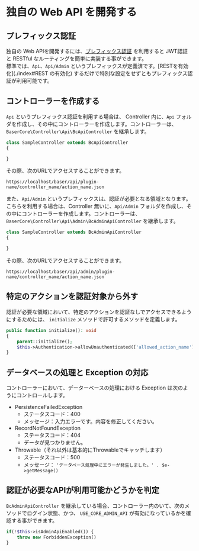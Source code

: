 # 独自の Web API を開発する



## プレフィックス認証
独自の Web APIを開発するには、[プレフィックス認証](../plugin/prefix_auth) を利用すると JWT認証と RESTful なルーティングを簡単に実装する事ができます。  
標準では、`Api`、`Api/Admin` というプレフィックスが定義済です。[RESTを有効化](./index#REST の有効化) するだけで特別な設定をせずともプレフィックス認証が利用可能です。

## コントローラーを作成する
`Api` というプレフィックス認証を利用する場合は、 Controller 内に、`Api` フォルダを作成し、その中にコントローラーを作成します。コントローラーは、`BaserCore\Controller\Api\BcApiController` を継承します。

```php
class SampleController extends BcApiController
{

}
```

その際、次のURLでアクセスすることができます。
```
https://localhost/baser/api/plugin-name/controller_name/action_name.json
```

また、`Api/Admin` というプレフィックスは、認証が必要となる領域となります。こちらを利用する場合は、Controller 無いに、`Api/Admin` フォルダを作成し、その中にコントローラーを作成します。コントローラーは、`BaserCore\Controller\Api\Admin\BcAdminApiController` を継承します。

```php
class SampleController extends BcAdminApiController
{

}
```

その際、次のURLでアクセスすることができます。
```
https://localhost/baser/api/admin/plugin-name/controller_name/action_name.json
```

## 特定のアクションを認証対象から外す
認証が必要な領域において、特定のアクションを認証なしでアクセスできるようにするためには、 `initialize` メソッドで許可するメソッドを定義します。

```php
public function initialize(): void
{
    parent::initialize();
    $this->Authentication->allowUnauthenticated(['allowed_action_name']);
}
```

## データベースの処理と Exception の対応
コントローラーにおいて、データーベースの処理における Exception は次のようにコントロールします。

- PersistenceFailedException
  - ステータスコード：400
  - メッセージ：入力エラーです。内容を修正してください。
- RecordNotFoundException
  - ステータスコード：404
  - データが見つかりません。
- Throwable（それ以外は基本的にThrowableでキャッチします）
  - ステータスコード：500
  - メッセージ： `'データベース処理中にエラーが発生しました。' . $e->getMessage()`

## 認証が必要なAPIが利用可能かどうかを判定 
`BcAdminApiController` を継承している場合、コントローラー内のいて、次のメソッドでログイン状態、かつ、 `USE_CORE_ADMIN_API` が有効になっているかを確認する事ができます。
```php
if(!$this->isAdminApiEnabled()) {
    throw new ForbiddenException()
}
```
